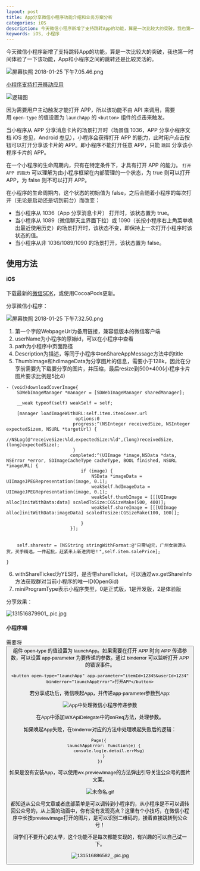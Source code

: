 ```yaml
---
layout: post
title: App分享微信小程序功能介绍和业务方案分析
categories: iOS
description: 今天微信小程序新增了支持跳转App的功能，算是一次比较大的突破，我也第一时间体验了一下该功能，App和小程序之间的跳转还是比较灵活的。
keywords: iOS, 小程序
---
```


今天微信小程序新增了支持跳转App的功能，算是一次比较大的突破，我也第一时间体验了一下该功能，App和小程序之间的跳转还是比较灵活的。

![屏幕快照 2018-01-25 下午7.05.46.png](http://upload-images.jianshu.io/upload_images/1224641-36d22d5d96b82d17.png?imageMogr2/auto-orient/strip%7CimageView2/2/w/1240)

[小程序支持打开移动应用](https://mp.weixin.qq.com/s/DkbDa2506-dJQ8HY6JFfBg)

![逻辑图](http://upload-images.jianshu.io/upload_images/1224641-4f9664b5fe9e1cc9.png?imageMogr2/auto-orient/strip%7CimageView2/2/w/1240)

因为需要用户主动触发才能打开 APP，所以该功能不由 API 来调用，需要用 `open-type` 的值设置为 `launchApp` 的 `<button>` 组件的点击来触发。

当小程序从 APP 分享消息卡片的场景打开时（场景值 1036，APP 分享小程序文档 iOS [参见](https://open.weixin.qq.com/cgi-bin/showdocument?action=dir_list&t=resource/res_list&verify=1&id=open1419317332&token=&lang=zh_CN)，Android [参见](https://open.weixin.qq.com/cgi-bin/showdocument?action=dir_list&t=resource/res_list&verify=1&id=open1419317340&token=&lang=zh_CN)），小程序会获得打开 APP 的能力，此时用户点击按钮可以打开分享该卡片的 APP。即小程序不能打开任意 APP，只能 `跳回` 分享该小程序卡片的 APP。

在一个小程序的生命周期内，只有在特定条件下，才具有打开 APP 的能力。 `打开 APP 的能力` 可以理解为由小程序框架在内部管理的一个状态，为 true 则可以打开 APP，为 false 则不可以打开 APP。

在小程序的生命周期内，这个状态的初始值为 false，之后会随着小程序的每次打开（无论是启动还是切到前台）而改变：

*   当小程序从 1036（App 分享消息卡片） 打开时，该状态置为 true。
*   当小程序从 1089（微信聊天主界面下拉）或 1090（长按小程序右上角菜单唤出最近使用历史）的场景打开时，该状态不变，即保持上一次打开小程序时该状态的值。
*   当小程序从非 1036/1089/1090 的场景打开，该状态置为 false。

## 使用方法

#### iOS

下载最新的[微信SDK](https://open.weixin.qq.com/cgi-bin/showdocument?action=dir_list&t=resource/res_list&verify=1&id=open1419317332&token=&lang=zh_CN)，或使用CocoaPods更新。

分享微信小程序：

![屏幕快照 2018-01-25 下午7.32.50.png](http://upload-images.jianshu.io/upload_images/1224641-607a67e769bcf93c.png?imageMogr2/auto-orient/strip%7CimageView2/2/w/1240)


1. 第一个字段WebpageUrl为备用链接，兼容低版本的微信客户端
2. userName为小程序的原始id，可以在小程序中查看
3. path为小程序中页面路径
4. Description为描述，等同于小程序中onShareAppMessage方法中的title
5. ThumbImage和hdImageData为分享图片的信息，需要小于128k，因此在分享前需要先下载要分享的图片，并压缩，最后resize到500*400(小程序卡片图片要求比例是5比4)

```
- (void)downloadCoverImage{
    SDWebImageManager *manager = [SDWebImageManager sharedManager];
    
    __weak typeof(self) weakSelf = self;
    
    [manager loadImageWithURL:self.item.itemCover.url
                          options:0
                         progress:^(NSInteger receivedSize, NSInteger expectedSizem, NSURL *targetUrl) {
                             //NSLog(@"receiveSize:%ld,expectedSize:%ld",(long)receivedSize,(long)expectedSize);
                         }
                        completed:^(UIImage *image,NSData *data, NSError *error, SDImageCacheType cacheType, BOOL finished, NSURL *imageURL) {
                            if (image) {
                                NSData *imageData = UIImageJPEGRepresentation(image, 0.1);
                                weakSelf.hdImageData = UIImageJPEGRepresentation(image, 0.1);
                                weakSelf.thumbImage = [[[UIImage alloc]initWithData:data] scaledToSize:CGSizeMake(500, 400)];
                                weakSelf.shareImage = [[[UIImage alloc]initWithData:imageData] scaledToSize:CGSizeMake(100, 100)];
                                
                            }
                        }];
    
    
    self.sharestr = [NSString stringWithFormat:@"只需%@元，广州女装源头货，买手精选，一件起批，赶紧来上新进货吧！",self.item.salePrice];
    
}
```

6. withShareTicked为YES时，是否带shareTicket，可以通过wx.getShareInfo方法获取群对当前小程序的唯一ID(OpenGid)
7. miniProgramType表示小程序类型，0是正式版，1是开发版，2是体验版

分享效果：

![131516879901_.pic.jpg](http://upload-images.jianshu.io/upload_images/1224641-14c92cd1efd60b5c.jpg?imageMogr2/auto-orient/strip%7CimageView2/2/w/1240)

#### 小程序端

需要将 <button> 组件 open-type 的值设置为 launchApp。如果需要在打开 APP 时向 APP 传递参数，可以设置 app-parameter 为要传递的参数。通过 binderror 可以监听打开 APP 的错误事件。

```
<button open-type="launchApp" app-parameter="itemId=12345&userId=1234" binderror="launchAppError">打开APP</button>
```

若分享成功后，微信唤起App，并传递app-parameter参数到App:

![App中处理微信小程序传递参数](http://upload-images.jianshu.io/upload_images/1224641-502bbd52d35d29f0.png?imageMogr2/auto-orient/strip%7CimageView2/2/w/1240)

在App中添加WXApiDelegate中的onReq方法，处理参数。

如果唤起App失败，在binderror对应的方法中处理唤起失败后的逻辑：

```
Page({ 
    launchAppError: function(e) { 
        console.log(e.detail.errMsg) 
    } 
})
```

如果是没有安装App，可以使用wx.previewImage的方法弹出引导关注公众号的图片文案。

![未命名.gif](http://upload-images.jianshu.io/upload_images/1224641-02c580fec99f460a.gif?imageMogr2/auto-orient/strip%7CimageView2/2/w/1240)

都知道从公众号文章或者底部菜单是可以调转到小程序的，从小程序是不可以调转回公众号的，从上面的动画中，你有没有发现亮点？这里有个小技巧，在微信小程序中长按previewImage打开的图片，是可以识别二维码的，接着直接跳转到公众号！

同学们不要开心的太早，这个功能不是每次都能实现的，有兴趣的可以自己试一下。

![131516886582_.pic.jpg](http://upload-images.jianshu.io/upload_images/1224641-aebf96d79a2b65dd.jpg?imageMogr2/auto-orient/strip%7CimageView2/2/w/1240)



